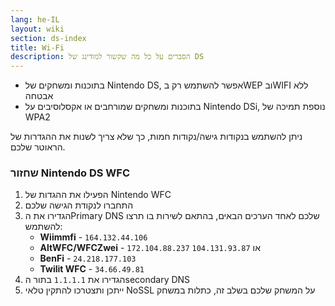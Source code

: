 ```yaml
---
lang: he-IL
layout: wiki
section: ds-index
title: Wi-Fi
description: הסברים על כל מה שקשור למודינג של DS
---
```


- בתוכנות ומשחקים של Nintendo DS, אפשר להשתמש רק בWEP ובWIFI ללא אבטחה
- בתוכנות ומשחקים שמורחבים או אקסלוסיבים על Nintendo DSi, נוספת תמיכה של WPA2

ניתן להשתמש בנקודות גישה/נקודות חמות, כך שלא צריך לשנות את ההגדרות של הראוטר שלכם.

### שחזור Nintendo DS WFC

1. הפעילו את ההגדות של Nintendo WFC
1. התחברו לנקודת הגישה שלכם
1. הגדירו את הPrimary DNS שלכם לאחד הערכים הבאים, בהתאם לשירות בו תרצו להשתמש:
   - **Wiimmfi** - `164.132.44.106`
   - **AltWFC/WFCZwei** - `172.104.88.237` או `104.131.93.87`
   - **BenFi** - `24.218.177.103`
   - **Twilit WFC** - `34.66.49.81`
1. הגדירו את `1.1.1.1` בתור הsecondary DNS
1. ייתכן ותצטרכו להתקין טלאי NoSSL על המשחק שלכם בשלב זה, כתלות במשחק
